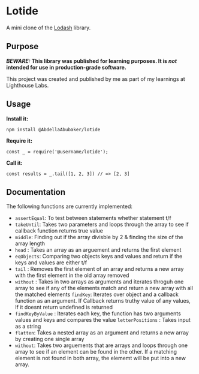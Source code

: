 # Lotide

A mini clone of the [Lodash](https://lodash.com) library.

## Purpose

**_BEWARE:_ This library was published for learning purposes. It is _not_ intended for use in production-grade software.**

This project was created and published by me as part of my learnings at Lighthouse Labs. 

## Usage

**Install it:**

`npm install @AbdellaAbubaker/lotide`

**Require it:**

`const _ = require('@username/lotide');`

**Call it:**

`const results = _.tail([1, 2, 3]) // => [2, 3]`

## Documentation

The following functions are currently implemented:

* `assertEqual`: To test between statements whether statement t/f
* `takeUntil`: Takes two parameters and loops through the array to see if callback function returns true value
* `middle`: Finding out if the array divisble by 2 & finding the size of the array length
* `head` : Takes an array as an arguement and returns the first element
* `eqObjects`: Comparing two objects keys and values and return if the keys and values are either t/f 
* `tail` : Removes the first element of an array and returns a new array with the first element in the old array removed
* `without` : Takes in two arrays as arguments and iterates throguh one array to see if  any of the elements match and return a new array with all the matched elements
`findKey`: Iterates over object and a callback function as an argument. If Callback returns truthy value of any values, If it doesnt return undefined is returned 
* `findKeyByValue` : Iterates each key, the function has two arguments values and keys and compares the value 
`letterPositions` : Takes input as a string 
* `flatten`: Takes a nested array as an argument and returns a new array by creating one single array
* `without`: Takes two arguements that are arrays and loops through one array to see if an element can be found in the other. If a matching element is not found in both array, the elememt will be put into a new array.


